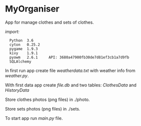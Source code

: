 # MyOrganiser

App for manage clothes and sets of clothes. 

_import:_

      Python  3.6
      cyton	  0.25.2
      pygame  1.9.3
      kivy    1.9.1
      pyowm   2.6.1     API: 3680a47900fb30de7d81ef3cb1a7d9fb
      SQLAlchemy

In first run app create file _weatherdata.txt_ with weather info from _weather.py_.

With first data app create _file.db_ and two tables: _ClothesData_ and _HistoryData_

Store clothes photos (png files) in ./photo.

Store sets photos (png files) in ./sets.

To start app run _main.py_ file. 
